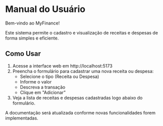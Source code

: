 # Manual do Usuário

Bem-vindo ao MyFinance!

Este sistema permite o cadastro e visualização de receitas e despesas de forma simples e eficiente.

## Como Usar

1. Acesse a interface web em http://localhost:5173
2. Preencha o formulário para cadastrar uma nova receita ou despesa:
   - Selecione o tipo (Receita ou Despesa)
   - Informe o valor
   - Descreva a transação
   - Clique em "Adicionar"
3. Veja a lista de receitas e despesas cadastradas logo abaixo do formulário.

A documentação será atualizada conforme novas funcionalidades forem implementadas. 